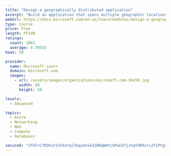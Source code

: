 ```yaml
---
title: "Design a geographically distributed application"
excerpt: "Build an application that spans multiple geographic locations for high availability and resiliency."
webUrl: https://docs.microsoft.com/en-us/learn/modules/design-a-geographically-distributed-application/
type: course
price: Free
length: PT34M
ratings:
  count: 1063
  average: 4.70555
heat: 50

provider:
  name: Microsoft Learn
  domain: microsoft.com
  images:
    - url: /assets/images/organizations/microsoft.com-50x50.jpg
      width: 50
      height: 50

levels:
  - Advanced

topics:
  - Azure
  - Networking
  - Web
  - Compute
  - Databases

secured: "SfGT+C7N3huY3JnhoYqlVkqu9vvk3ZBRqWdtc8PwCO7jJnqYdKRs+jZfvPtgsZZ9Jclo+vCqq1AEhIFwX2mblnHyfAdnlA/mHbT8rz2urV93CPM+R4FpQNBHTjiRsG9gS9ZJMEkYHBm/rQyVNvz2feHakOTBd77WWqzHcvfSk72NUmJM0z2Wn9oViJvMQxZ1hE/RYQXxtgt+WkgDxUPQnQkvcvVToVGohqWwpAtc+383IPS6XJ/lmj+nCyFNOY70jOIH3M1+o8D9XguYEZ0mk1uUSJJPegu6q5GakgygZqHOycZqifu2TGean7tfl7E5JheHB3N5DiWnKzFU372DOobCA5MV5sqJEGwjgHoLTrfw10r8OXVDQv5MpTM2CQQNaR3R+opjNNdQaTscznfelGsptyE+wceuOMx/2OkfRxg=;LwUhMqtDdOYBegAy0UzmJg=="
---
```


